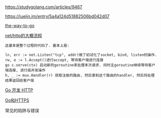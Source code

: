 https://studygolang.com/articles/9467

https://juejin.im/entry/5a4a124d51882506bd042d07

[the-way-to-go](https://github.com/Unknwon/the-way-to-go_ZH_CN/blob/master/eBook/15.1.md)

[net/http的大概流程](https://www.haohongfan.com/post/2019-02-17-gin-01/)

```
这基本是整个过程的代码了. 基本上是:

ln, err := net.Listen("tcp", addr)做了初试化了socket, bind, listen的操作.
rw, e := l.Accept()进行accept, 等待客户端进行连接
go c.serve(ctx) 启动新的goroutine来处理本次请求. 同时主goroutine继续等待客户端连接, 进行高并发操作
h, _ := mux.Handler(r) 获取注册的路由, 然后拿到这个路由的handler, 然后将处理结果返回给客户端

```

[Go 开发 HTTP](http://fuxiaohei.me/2016/9/20/go-and-http-server.html)

[Go和HTTPS](https://tonybai.com/2015/04/30/go-and-https/)

常见的陷阱与错误
